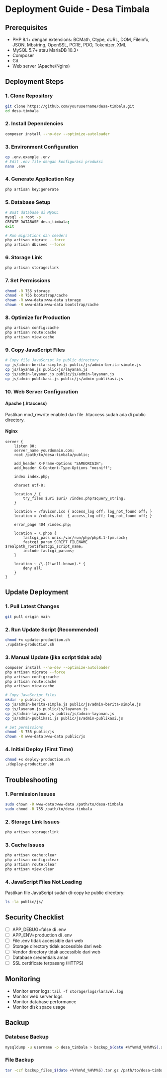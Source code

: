 # Deployment Guide - Desa Timbala

## Prerequisites
- PHP 8.1+ dengan extensions: BCMath, Ctype, cURL, DOM, Fileinfo, JSON, Mbstring, OpenSSL, PCRE, PDO, Tokenizer, XML
- MySQL 5.7+ atau MariaDB 10.3+
- Composer
- Git
- Web server (Apache/Nginx)

## Deployment Steps

### 1. Clone Repository
```bash
git clone https://github.com/yourusername/desa-timbala.git
cd desa-timbala
```

### 2. Install Dependencies
```bash
composer install --no-dev --optimize-autoloader
```

### 3. Environment Configuration
```bash
cp .env.example .env
# Edit .env file dengan konfigurasi produksi
nano .env
```

### 4. Generate Application Key
```bash
php artisan key:generate
```

### 5. Database Setup
```bash
# Buat database di MySQL
mysql -u root -p
CREATE DATABASE desa_timbala;
exit

# Run migrations dan seeders
php artisan migrate --force
php artisan db:seed --force
```

### 6. Storage Link
```bash
php artisan storage:link
```

### 7. Set Permissions
```bash
chmod -R 755 storage
chmod -R 755 bootstrap/cache
chown -R www-data:www-data storage
chown -R www-data:www-data bootstrap/cache
```

### 8. Optimize for Production
```bash
php artisan config:cache
php artisan route:cache
php artisan view:cache
```

### 9. Copy JavaScript Files
```bash
# Copy file JavaScript ke public directory
cp js/admin-berita-simple.js public/js/admin-berita-simple.js
cp js/layanan.js public/js/layanan.js
cp js/admin-layanan.js public/js/admin-layanan.js
cp js/admin-publikasi.js public/js/admin-publikasi.js
```

### 10. Web Server Configuration

#### Apache (.htaccess)
Pastikan mod_rewrite enabled dan file .htaccess sudah ada di public directory.

#### Nginx
```nginx
server {
    listen 80;
    server_name yourdomain.com;
    root /path/to/desa-timbala/public;
    
    add_header X-Frame-Options "SAMEORIGIN";
    add_header X-Content-Type-Options "nosniff";
    
    index index.php;
    
    charset utf-8;
    
    location / {
        try_files $uri $uri/ /index.php?$query_string;
    }
    
    location = /favicon.ico { access_log off; log_not_found off; }
    location = /robots.txt  { access_log off; log_not_found off; }
    
    error_page 404 /index.php;
    
    location ~ \.php$ {
        fastcgi_pass unix:/var/run/php/php8.1-fpm.sock;
        fastcgi_param SCRIPT_FILENAME $realpath_root$fastcgi_script_name;
        include fastcgi_params;
    }
    
    location ~ /\.(?!well-known).* {
        deny all;
    }
}
```

## Update Deployment

### 1. Pull Latest Changes
```bash
git pull origin main
```

### 2. Run Update Script (Recommended)
```bash
chmod +x update-production.sh
./update-production.sh
```

### 3. Manual Update (jika script tidak ada)
```bash
composer install --no-dev --optimize-autoloader
php artisan migrate --force
php artisan config:cache
php artisan route:cache
php artisan view:cache

# Copy JavaScript files
mkdir -p public/js
cp js/admin-berita-simple.js public/js/admin-berita-simple.js
cp js/layanan.js public/js/layanan.js
cp js/admin-layanan.js public/js/admin-layanan.js
cp js/admin-publikasi.js public/js/admin-publikasi.js

# Set permissions
chmod -R 755 public/js
chown -R www-data:www-data public/js
```

### 4. Initial Deploy (First Time)
```bash
chmod +x deploy-production.sh
./deploy-production.sh
```

## Troubleshooting

### 1. Permission Issues
```bash
sudo chown -R www-data:www-data /path/to/desa-timbala
sudo chmod -R 755 /path/to/desa-timbala
```

### 2. Storage Link Issues
```bash
php artisan storage:link
```

### 3. Cache Issues
```bash
php artisan cache:clear
php artisan config:clear
php artisan route:clear
php artisan view:clear
```

### 4. JavaScript Files Not Loading
Pastikan file JavaScript sudah di-copy ke public directory:
```bash
ls -la public/js/
```

## Security Checklist

- [ ] APP_DEBUG=false di .env
- [ ] APP_ENV=production di .env
- [ ] File .env tidak accessible dari web
- [ ] Storage directory tidak accessible dari web
- [ ] Vendor directory tidak accessible dari web
- [ ] Database credentials aman
- [ ] SSL certificate terpasang (HTTPS)

## Monitoring

- Monitor error logs: `tail -f storage/logs/laravel.log`
- Monitor web server logs
- Monitor database performance
- Monitor disk space usage

## Backup

### Database Backup
```bash
mysqldump -u username -p desa_timbala > backup_$(date +%Y%m%d_%H%M%S).sql
```

### File Backup
```bash
tar -czf backup_files_$(date +%Y%m%d_%H%M%S).tar.gz /path/to/desa-timbala
```
